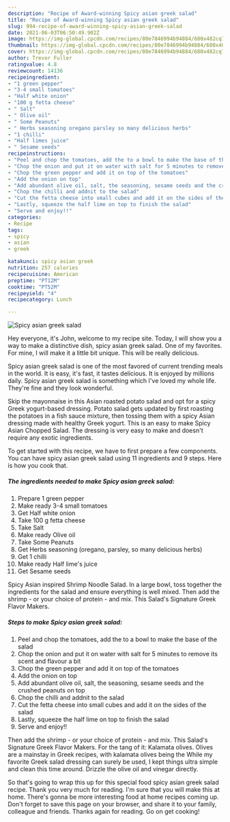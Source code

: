 ```yaml
---
description: "Recipe of Award-winning Spicy asian greek salad"
title: "Recipe of Award-winning Spicy asian greek salad"
slug: 994-recipe-of-award-winning-spicy-asian-greek-salad
date: 2021-06-03T06:50:49.902Z
image: https://img-global.cpcdn.com/recipes/80e7846994b94884/680x482cq70/spicy-asian-greek-salad-recipe-main-photo.jpg
thumbnail: https://img-global.cpcdn.com/recipes/80e7846994b94884/680x482cq70/spicy-asian-greek-salad-recipe-main-photo.jpg
cover: https://img-global.cpcdn.com/recipes/80e7846994b94884/680x482cq70/spicy-asian-greek-salad-recipe-main-photo.jpg
author: Trevor Fuller
ratingvalue: 4.8
reviewcount: 14136
recipeingredient:
- "1 green pepper"
- "3-4 small tomatoes"
- "Half white onion"
- "100 g fetta cheese"
- " Salt"
- " Olive oil"
- " Some Peanuts"
- " Herbs seasoning oregano parsley so many delicious herbs"
- "1 chilli"
- "Half limes juice"
- " Sesame seeds"
recipeinstructions:
- "Peel and chop the tomatoes, add the to a bowl to make the base of the salad"
- "Chop the onion and put it on water with salt for 5 minutes to remove its scent and flavour a bit"
- "Chop the green pepper and add it on top of the tomatoes"
- "Add the onion on top"
- "Add abundant olive oil, salt, the seasoning, sesame seeds and the crushed peanuts on top"
- "Chop the chilli and addnit to the salad"
- "Cut the fetta cheese into small cubes and add it on the sides of the salad"
- "Lastly, squeeze the half lime on top to finish the salad"
- "Serve and enjoy!!"
categories:
- Recipe
tags:
- spicy
- asian
- greek

katakunci: spicy asian greek 
nutrition: 257 calories
recipecuisine: American
preptime: "PT12M"
cooktime: "PT52M"
recipeyield: "4"
recipecategory: Lunch

---
```



![Spicy asian greek salad](https://img-global.cpcdn.com/recipes/80e7846994b94884/680x482cq70/spicy-asian-greek-salad-recipe-main-photo.jpg)

Hey everyone, it's John, welcome to my recipe site. Today, I will show you a way to make a distinctive dish, spicy asian greek salad. One of my favorites. For mine, I will make it a little bit unique. This will be really delicious.

Spicy asian greek salad is one of the most favored of current trending meals in the world. It is easy, it's fast, it tastes delicious. It is enjoyed by millions daily. Spicy asian greek salad is something which I've loved my whole life. They're fine and they look wonderful.

Skip the mayonnaise in this Asian roasted potato salad and opt for a spicy Greek yogurt-based dressing. Potato salad gets updated by first roasting the potatoes in a fish sauce mixture, then tossing them with a spicy Asian dressing made with healthy Greek yogurt. This is an easy to make Spicy Asian Chopped Salad. The dressing is very easy to make and doesn&#39;t require any exotic ingredients.


To get started with this recipe, we have to first prepare a few components. You can have spicy asian greek salad using 11 ingredients and 9 steps. Here is how you cook that.

<!--inarticleads1-->

##### The ingredients needed to make Spicy asian greek salad:

1. Prepare 1 green pepper
1. Make ready 3-4 small tomatoes
1. Get Half white onion
1. Take 100 g fetta cheese
1. Take  Salt
1. Make ready  Olive oil
1. Take  Some Peanuts
1. Get  Herbs seasoning (oregano, parsley, so many delicious herbs)
1. Get 1 chilli
1. Make ready Half lime&#39;s juice
1. Get  Sesame seeds


Spicy Asian inspired Shrimp Noodle Salad. In a large bowl, toss together the ingredients for the salad and ensure everything is well mixed. Then add the shrimp - or your choice of protein - and mix. This Salad&#39;s Signature Greek Flavor Makers. 

<!--inarticleads2-->

##### Steps to make Spicy asian greek salad:

1. Peel and chop the tomatoes, add the to a bowl to make the base of the salad
1. Chop the onion and put it on water with salt for 5 minutes to remove its scent and flavour a bit
1. Chop the green pepper and add it on top of the tomatoes
1. Add the onion on top
1. Add abundant olive oil, salt, the seasoning, sesame seeds and the crushed peanuts on top
1. Chop the chilli and addnit to the salad
1. Cut the fetta cheese into small cubes and add it on the sides of the salad
1. Lastly, squeeze the half lime on top to finish the salad
1. Serve and enjoy!!


Then add the shrimp - or your choice of protein - and mix. This Salad&#39;s Signature Greek Flavor Makers. For the tang of it: Kalamata olives. Olives are a mainstay in Greek recipes, with kalamata olives being the While my favorite Greek salad dressing can surely be used, I kept things ultra simple and clean this time around. Drizzle the olive oil and vinegar directly. 

So that's going to wrap this up for this special food spicy asian greek salad recipe. Thank you very much for reading. I'm sure that you will make this at home. There's gonna be more interesting food at home recipes coming up. Don't forget to save this page on your browser, and share it to your family, colleague and friends. Thanks again for reading. Go on get cooking!
